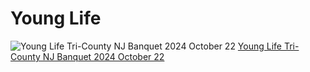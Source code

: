 # Young Life

![Young Life Tri-County NJ Banquet 2024 October 22](https://photos.app.goo.gl/2SfNk5dTrEmVZScB8)
[Young Life Tri-County NJ Banquet 2024 October 22](https://photos.app.goo.gl/DihKYDHpbU1GoJan7)
